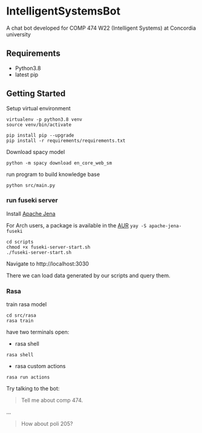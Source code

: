 # IntelligentSystemsBot
A chat bot developed for COMP 474 W22 (Intelligent Systems) at Concordia university

## Requirements
- Python3.8
- latest pip


## Getting Started

Setup virtual environment
```shell
virtualenv -p python3.8 venv
source venv/bin/activate

pip install pip --upgrade
pip install -r requirements/requirements.txt
```

Download spacy model
```shell
python -m spacy download en_core_web_sm
```

run program to build knowledge base
```shell
python src/main.py
```
### run fuseki server
Install [Apache Jena](https://jena.apache.org/index.html)

For Arch users, a package is available in the [AUR](https://aur.archlinux.org/packages/apache-jena-fuseki)
`yay -S apache-jena-fuseki`

```shell
cd scripts
chmod +x fuseki-server-start.sh
./fuseki-server-start.sh
```

Navigate to http://localhost:3030

There we can load data generated by our scripts and query them.

### Rasa

train rasa model
```shell
cd src/rasa
rasa train
```

have two terminals open:
- rasa shell
```shell
rasa shell
```
- rasa custom actions
```shell
rasa run actions
```

Try talking to the bot:

> Tell me about comp 474.

...

> How about poli 205?
